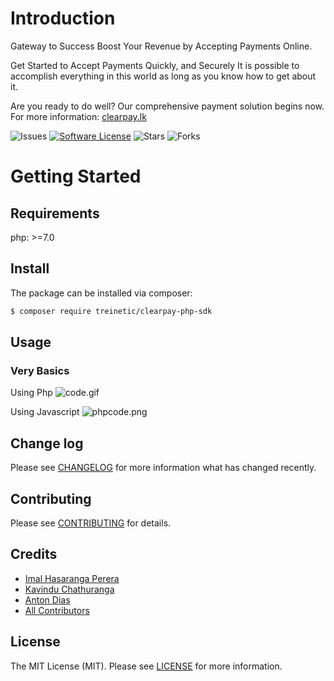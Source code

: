 # Introduction

Gateway to
Success
Boost Your Revenue by Accepting
Payments Online.

Get Started to Accept Payments Quickly, and Securely
It is possible to accomplish everything in this world as long as you know how to get about it.

Are you ready to do well? Our comprehensive payment solution begins now.
For more information: [clearpay.lk](https://clearpay.lk/)

![Issues](https://img.shields.io/github/issues/Treinetic/clearpay-php-sdk.svg)
[![Software License](https://img.shields.io/badge/license-MIT-blue.svg)](LICENSE)
![Stars](https://img.shields.io/github/stars/Treinetic/clearpay-php-sdk.svg)
![Forks](https://img.shields.io/github/forks/Treinetic/clearpay-php-sdk.svg)

# Getting Started

## Requirements

php: >=7.0

## Install

The package can be installed via composer:

``` bash
$ composer require treinetic/clearpay-php-sdk
```

## Usage

### Very Basics

Using Php
<img alt="code.gif" src="https://s3.ap-southeast-1.amazonaws.com/cdn.clearpay.lk/code.gif"/>

Using Javascript
<img alt="phpcode.png" src="https://s3.ap-southeast-1.amazonaws.com/cdn.clearpay.lk/clearpay-js-code.png"/>

## Change log

Please see [CHANGELOG](CHANGELOG.md) for more information what has changed recently.

## Contributing

Please see [CONTRIBUTING](CONTRIBUTING.md) for details.

## Credits

- [Imal Hasaranga Perera](https://github.com/imalhasaranga)
- [Kavindu Chathuranga](https://github.com/KaviiChathuranga)
- [Anton Dias](https://github.com/antontreinetic)
- [All Contributors](../../contributors)

## License

The MIT License (MIT). Please see [LICENSE](LICENSE) for more information.